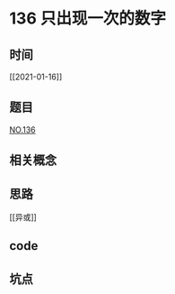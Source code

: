 #  136 只出现一次的数字
## 时间
[[2021-01-16]]
## 题目
[NO.136](https://leetcode-cn.com/problems/single-number/solution/zhi-chu-xian-yi-ci-de-shu-zi-by-leetcode-solution/)
## 相关概念

## 思路
[[异或]]

## code

## 坑点

